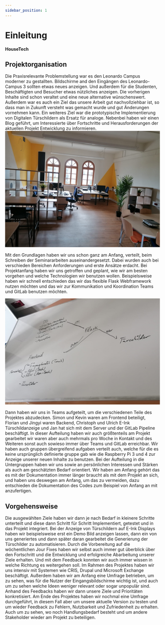 ```yaml
---
sidebar_position: 1
---
```


# Einleitung

**HouseTech**

## Projektorganisation
Die Praxisrelevante Problemstellung war es den Leonardo Campus moderner zu gestallten. Bildschirme and den Eingängen des Leonardo-Campus 3 sollten etwas neues anzeigen. Und außerdem für die Studenten, Beschäftigten und Besucher etwas nützliches anzeigen. Die vorherigen Inhalte sind schon veraltet und eine neue alternative wünschenswert. Außerdem war es auch ein Ziel das unsere Arbeit gut nachvollziehbar ist, so dass man in Zukunft versteht was gemacht wurde und gut Änderungen vornehmen kann.
Ein weiteres Ziel war die prototypische Implementierung von Digitalen Türschildern als Ersatz für analoge. 
Nebenbei haben wir einen Blog geführt, um Interessierte über Fortschritte und Herausforderungen der aktuellen Projekt Entwicklung zu informieren.
![SeminarRaum](./lcpjraum.jpg)

Mit den Grundlagen haben wir uns schon ganz am Anfang, verteilt, beim Schreiben der Seminararbeiten auseinandergesetzt. Dabei wurden auch bei verschieden Bereichen Anforderungen und erste Ansätze erdacht. Bei Projektanfang haben wir uns getroffen und geplant, wie wir am besten vorgehen und welche Technologien wir benutzen wollen. Beispielsweise haben wir schnell entschieden das wir das flexible Flask Webframework nutzen möchten und das wir zur Kommunikation und Koordination Teams und GitLab benutzen möchten. 

![Projektplan](./d1projektplan.jpg)

Dann haben wir uns in Teams aufgeteilt, um die verschiedenen Teile des Projektes abzudecken.
Simon und Kevin waren am Frontend beteiligt, Florian und Jingyi waren Backend, Christoph und Ulrich E-Ink Türschildanzeige und Jan hat sich mit dem Server und der GitLab Pipeline beschäftigt. In dieser Aufteilung haben wir auch größtenteils am Projekt gearbeitet wir waren aber auch mehrmals pro Woche in Kontakt und des Weiteren sonst auch sowieso immer über Teams und GitLab erreichbar. Wir haben auch gruppen übergreifend aufgaben verteilt auch, welche für die es keine ursprünglich definierte gruppe gab wie die Raspberry Pi 3 und 4 zur Anzeige unserer neuen Inhalte zu benutzen. Bei der Aufteilung in die Untergruppen haben wir uns sowie an persönlichen Interessen und Stärken als auch am geschätzten Bedarf orientiert.
Wir haben am Anfang gehört das es mit der Dokumentation immer länger braucht als mit dem Projekt an sich, und haben uns deswegen am Anfang, um das zu vermeiden, dazu entschieden die Dokumentation des Codes zum Beispiel von Anfang an mit anzufertigen.

## Vorgehensweise
Die ausgewählten Ziele haben wir dann je nach Bedarf in kleinere Schritte unterteilt und diese dann Schritt für Schritt Implementiert, getestet und in das Projekt integriert. Bei der Anzeige von Türschildern auf E-Ink Displays haben wir beispielsweise erst ein Demo Bild anzeigen lassen, dann ein von uns generiertes und dann später daran gearbeitet die Generierung der Türschilder zu automatisieren.
Durch die Vorbereitung auf die wöchentlichen Jour Fixes haben wir selbst auch immer gut überblick über den Fortschritt und die Entwicklung und erfolgreiche Abarbeitung unserer Ziele erhalten. Und mit dem Feedback konnten wir auch immer wissen in welche Richtung es weitergehen soll. 
Im Rahmen des Projektes haben wir uns intensiv mit Systemen wie CRIS, Drupal und Microsoft Exchange beschäftigt.
Außerdem haben wir am Anfang eine Umfrage betrieben, um zu sehen, was für die Nutzer der Eingangsbildschirme wichtig ist, und auch um zu sehen welche Ideen weniger relevant oder sogar unpopulär sind. Anhand des Feedbacks haben wir dann unsere Ziele und Prioritäten konkretisiert. 
Am Ende des Projektes haben wir nochmal eine Umfrage durchgeführt, in diesem Fall aber um unsere aktuelle Version zu testen und um wieder Feedback zu Fehlern, Nutzbarkeit und Zufriedenheit zu erhalten. Auch um zu sehen, wo noch Handlungsbedarf besteht und um andere Stakeholder wieder am Projekt zu beteiligen.

